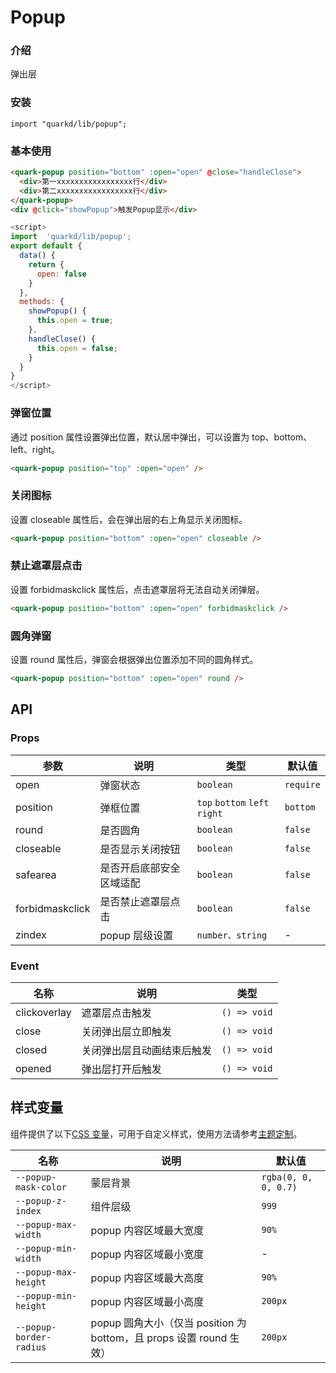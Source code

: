 # Popup

### 介绍

弹出层

### 安装

```tsx
import "quarkd/lib/popup";
```

### 基本使用

```html
<quark-popup position="bottom" :open="open" @close="handleClose">
  <div>第一xxxxxxxxxxxxxxxxx行</div>
  <div>第二xxxxxxxxxxxxxxxxx行</div>
</quark-popup>
<div @click="showPopup">触发Popup显示</div>
```

```js
<script>
import  'quarkd/lib/popup';
export default {
  data() {
    return {
      open: false
    }
  },
  methods: {
    showPopup() {
      this.open = true;
    },
    handleClose() {
      this.open = false;
    }
  }
}
</script>
```

### 弹窗位置

通过 position 属性设置弹出位置，默认居中弹出，可以设置为 top、bottom、left、right。

```html
<quark-popup position="top" :open="open" />
```

### 关闭图标

设置 closeable 属性后，会在弹出层的右上角显示关闭图标。

```html
<quark-popup position="bottom" :open="open" closeable />
```

### 禁止遮罩层点击

设置 forbidmaskclick 属性后，点击遮罩层将无法自动关闭弹层。

```html
<quark-popup position="bottom" :open="open" forbidmaskclick />
```

### 圆角弹窗

设置 round 属性后，弹窗会根据弹出位置添加不同的圆角样式。

```html
<quark-popup position="bottom" :open="open" round />
```

## API

### Props

| 参数            | 说明                     | 类型                          | 默认值    |
| --------------- | ------------------------ | ----------------------------- | --------- |
| open            | 弹窗状态                 | `boolean`                     | `require` |
| position        | 弹框位置                 | `top` `bottom` `left` `right` | `bottom`  |
| round           | 是否圆角                 | `boolean`                     | `false`   |
| closeable       | 是否显示关闭按钮         | `boolean`                     | `false`   |
| safearea        | 是否开启底部安全区域适配 | `boolean`                     | `false`   |
| forbidmaskclick | 是否禁止遮罩层点击       | `boolean`                     | `false`   |
| zindex          | popup 层级设置           | `number、string`              | -         |

### Event

| 名称         | 说明                       | 类型         |
| ------------ | -------------------------- | ------------ |
| clickoverlay | 遮罩层点击触发             | `() => void` |
| close        | 关闭弹出层立即触发         | `() => void` |
| closed       | 关闭弹出层且动画结束后触发 | `() => void` |
| opened       | 弹出层打开后触发           | `() => void` |

## 样式变量

组件提供了以下[CSS 变量](https://developer.mozilla.org/zh-CN/docs/Web/CSS/Using_CSS_custom_properties)，可用于自定义样式，使用方法请参考[主题定制](#/zh-CN/guide/theme)。

| 名称                    | 说明                                                                | 默认值               |
| ----------------------- | ------------------------------------------------------------------- | -------------------- |
| `--popup-mask-color`    | 蒙层背景                                                            | `rgba(0, 0, 0, 0.7)` |
| `--popup-z-index`       | 组件层级                                                            | `999`                |
| `--popup-max-width`     | popup 内容区域最大宽度                                              | `90%`                |
| `--popup-min-width`     | popup 内容区域最小宽度                                              | -                    |
| `--popup-max-height`    | popup 内容区域最大高度                                              | `90%`                |
| `--popup-min-height`    | popup 内容区域最小高度                                              | `200px`              |
| `--popup-border-radius` | popup 圆角大小（仅当 position 为 bottom，且 props 设置 round 生效） | `200px`              |
